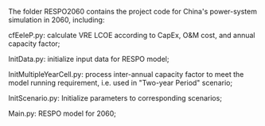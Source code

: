 The folder RESPO2060 contains the project code for China's power-system simulation in 2060, including:

cfEeleP.py: calculate VRE LCOE according to CapEx, O&M cost, and annual capacity factor;

InitData.py: initialize input data for RESPO model;

InitMultipleYearCell.py: process inter-annual capacity factor to meet the model running requirement, i.e. used in "Two-year Period" scenario;

InitScenario.py: Initialize parameters to corresponding scenarios;

Main.py: RESPO model for 2060; 
